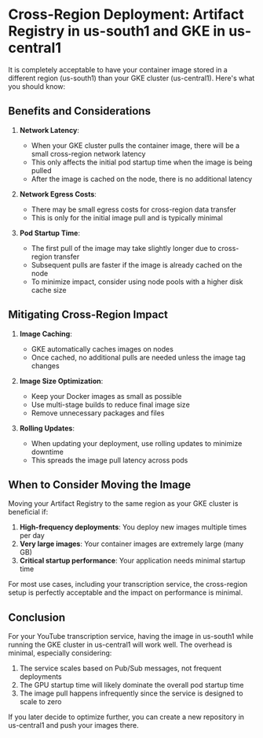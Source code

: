 # Cross-Region Deployment: Artifact Registry in us-south1 and GKE in us-central1

It is completely acceptable to have your container image stored in a different region (us-south1) than your GKE cluster (us-central1). Here's what you should know:

## Benefits and Considerations

1. **Network Latency**:
   - When your GKE cluster pulls the container image, there will be a small cross-region network latency
   - This only affects the initial pod startup time when the image is being pulled
   - After the image is cached on the node, there is no additional latency

2. **Network Egress Costs**:
   - There may be small egress costs for cross-region data transfer
   - This is only for the initial image pull and is typically minimal

3. **Pod Startup Time**:
   - The first pull of the image may take slightly longer due to cross-region transfer
   - Subsequent pulls are faster if the image is already cached on the node
   - To minimize impact, consider using node pools with a higher disk cache size

## Mitigating Cross-Region Impact

1. **Image Caching**:
   - GKE automatically caches images on nodes
   - Once cached, no additional pulls are needed unless the image tag changes

2. **Image Size Optimization**:
   - Keep your Docker images as small as possible
   - Use multi-stage builds to reduce final image size
   - Remove unnecessary packages and files

3. **Rolling Updates**:
   - When updating your deployment, use rolling updates to minimize downtime
   - This spreads the image pull latency across pods

## When to Consider Moving the Image

Moving your Artifact Registry to the same region as your GKE cluster is beneficial if:

1. **High-frequency deployments**: You deploy new images multiple times per day
2. **Very large images**: Your container images are extremely large (many GB)
3. **Critical startup performance**: Your application needs minimal startup time

For most use cases, including your transcription service, the cross-region setup is perfectly acceptable and the impact on performance is minimal.

## Conclusion

For your YouTube transcription service, having the image in us-south1 while running the GKE cluster in us-central1 will work well. The overhead is minimal, especially considering:

1. The service scales based on Pub/Sub messages, not frequent deployments
2. The GPU startup time will likely dominate the overall pod startup time
3. The image pull happens infrequently since the service is designed to scale to zero

If you later decide to optimize further, you can create a new repository in us-central1 and push your images there.